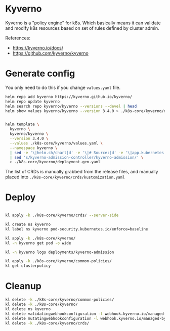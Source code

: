 
# Kyverno

Kyverno is a "policy engine" for k8s.
Which basically means it can validate and modify k8s resources
based on set of rules defined by cluster admin.

References:
- https://kyverno.io/docs/
- https://github.com/kyverno/kyverno

# Generate config

You only need to do this if you change `values.yaml` file.

```bash
helm repo add kyverno https://kyverno.github.io/kyverno/
helm repo update kyverno
helm search repo kyverno/kyverno --versions --devel | head
helm show values kyverno/kyverno --version 3.4.0 > ./k8s-core/kyverno/default-values.yaml
```

```bash

helm template \
  kyverno \
  kyverno/kyverno \
  --version 3.4.0 \
  --values ./k8s-core/kyverno/values.yaml \
  --namespace kyverno \
  | sed -e '\|helm.sh/chart|d' -e '\|# Source:|d' -e '\|app.kubernetes.io/managed-by: Helm|d' -e '\|app.kubernetes.io/instance:|d' -e '\|app.kubernetes.io/version|d' \
  | sed 's/kyverno-admission-controller/kyverno-admission/' \
  > ./k8s-core/kyverno/deployment.gen.yaml

```

The list of CRDs is manually grabbed from the release files, and manually placed into `./k8s-core/kyverno/crds/kustomization.yaml`

# Deploy

```bash

kl apply -k ./k8s-core/kyverno/crds/ --server-side

kl create ns kyverno
kl label ns kyverno pod-security.kubernetes.io/enforce=baseline

kl apply -k ./k8s-core/kyverno/
kl -n kyverno get pod -o wide

kl -n kyverno logs deployments/kyverno-admission

kl apply -k ./k8s-core/kyverno/common-policies/
kl get clusterpolicy

```

# Cleanup

```bash
kl delete -k ./k8s-core/kyverno/common-policies/
kl delete -k ./k8s-core/kyverno/
kl delete ns kyverno
kl delete validatingwebhookconfiguration -l webhook.kyverno.io/managed-by=kyverno
kl delete mutatingwebhookconfiguration -l webhook.kyverno.io/managed-by=kyverno
kl delete -k ./k8s-core/kyverno/crds/
```
